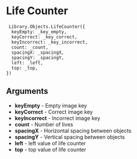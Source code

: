 # Life Counter

```
 Library.Objects.LifeCounter({
  keyEmpty: _key_empty,
  keyCorrect: _key_correct,
  keyIncorrect: _key_incorrect,
  count: _count,
  spacingX: _spacingX,
  spacingY: _spacingY,
  left: _left,
  top: _top,
})
```

## Arguments 

 + **keyEmpty** - Empty image key
 + **keyCorrect** - Correct image key
 + **keyIncorrect** - Incorrect image key
 + **count** - Number of lives
 + **spacingX** - Horizontal spacing between objects
 + **spacingY** - Vertical spacing between objects
 + **left** - left value of life counter
 + **top** - top value of life counter
